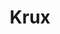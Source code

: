 ---
# This file is licensed under the MIT License (MIT) available on
# http://opensource.org/licenses/MIT.

id: krux
title: "Krux"
titleshort: "Krux"
compat: "hardware"
level: 2
platform:
  - hardware:
    name: hardware
    os:
      - name: hardware
        text: "walletkrux"
        link: "https://selfcustody.github.io/krux/"
        source: "https://github.com/selfcustody/krux"
        screenshot: "krux.png"
        features: "bech32 hardware_wallet legacy_addresses multisig segwit"
        check:
          control: "checkgoodcontrolfull"
          validation: "checkneutralvalidationvariable"
          transparency: "checkgoodtransparencydeterministic"
          environment: "checkpassenvironmentbyod"
          privacy: "checkneutralprivacyvariable"
          fees: "checkneutralfeecontrolvariable"
---